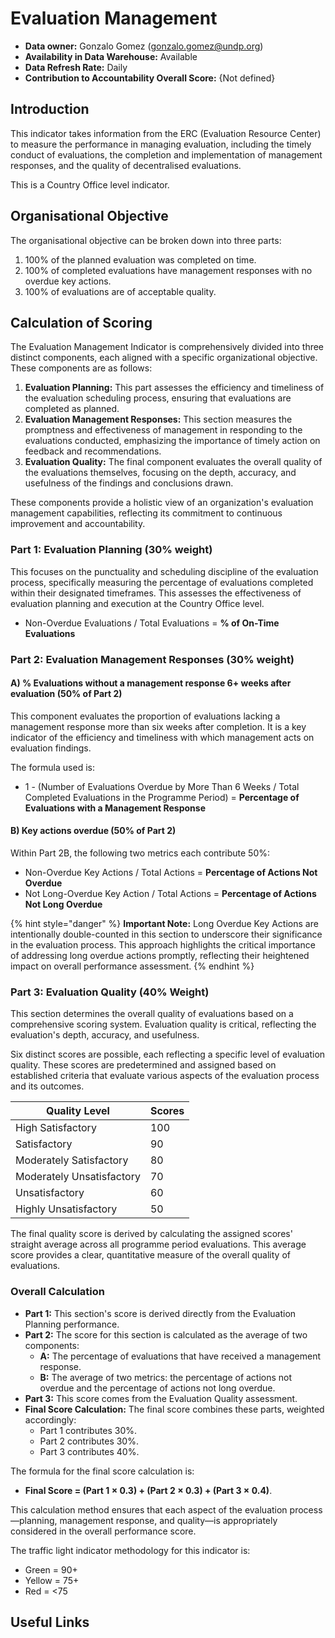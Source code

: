 # Evaluation Management

* **Data owner:** Gonzalo Gomez ([gonzalo.gomez@undp.org](mailto:gonzalo.gomez@undp.org))
* **Availability in Data Warehouse:** Available
* **Data Refresh Rate:** Daily
* **Contribution to Accountability Overall Score:** {Not defined}

## Introduction&#x20;

This indicator takes information from the ERC (Evaluation Resource Center) to measure the performance in managing evaluation, including the timely conduct of evaluations, the completion and implementation of management responses, and the quality of decentralised evaluations.&#x20;

This is a Country Office level indicator.&#x20;

## Organisational Objective

The organisational objective can be broken down into three parts:

1. 100% of the planned evaluation was completed on time.
2. 100% of completed evaluations have management responses with no overdue key actions.&#x20;
3. 100% of evaluations are of acceptable quality.&#x20;

## Calculation of Scoring

The Evaluation Management Indicator is comprehensively divided into three distinct components, each aligned with a specific organizational objective. These components are as follows:

1. **Evaluation Planning:** This part assesses the efficiency and timeliness of the evaluation scheduling process, ensuring that evaluations are completed as planned.
2. **Evaluation Management Responses:** This section measures the promptness and effectiveness of management in responding to the evaluations conducted, emphasizing the importance of timely action on feedback and recommendations.
3. **Evaluation Quality:** The final component evaluates the overall quality of the evaluations themselves, focusing on the depth, accuracy, and usefulness of the findings and conclusions drawn.

These components provide a holistic view of an organization's evaluation management capabilities, reflecting its commitment to continuous improvement and accountability.

### **Part 1: Evaluation Planning (30% weight)**

This focuses on the punctuality and scheduling discipline of the evaluation process, specifically measuring the percentage of evaluations completed within their designated timeframes. This assesses the effectiveness of evaluation planning and execution at the Country Office level.

* Non-Overdue Evaluations / Total Evaluations = **% of On-Time Evaluations**

### **Part 2: Evaluation Management Responses (30% weight)**

#### A) % Evaluations without a management response 6+ weeks after evaluation (50% of Part 2)

This component evaluates the proportion of evaluations lacking a management response more than six weeks after completion. It is a key indicator of the efficiency and timeliness with which management acts on evaluation findings.

The formula used is:

* 1 - (Number of Evaluations Overdue by More Than 6 Weeks / Total Completed Evaluations in the Programme Period) = **Percentage of Evaluations with a Management Response**

#### B) Key actions overdue (50% of Part 2)

Within Part 2B, the following two metrics each contribute 50%:

* Non-Overdue Key Actions / Total Actions = **Percentage of Actions Not Overdue**
* Not Long-Overdue Key Action / Total Actions = **Percentage of Actions Not Long Overdue**

{% hint style="danger" %}
**Important Note:** Long Overdue Key Actions are intentionally double-counted in this section to underscore their significance in the evaluation process. This approach highlights the critical importance of addressing long overdue actions promptly, reflecting their heightened impact on overall performance assessment.
{% endhint %}

### **Part 3: Evaluation Quality (40% Weight)**&#x20;

This section determines the overall quality of evaluations based on a comprehensive scoring system. Evaluation quality is critical, reflecting the evaluation's depth, accuracy, and usefulness.

Six distinct scores are possible, each reflecting a specific level of evaluation quality. These scores are predetermined and assigned based on established criteria that evaluate various aspects of the evaluation process and its outcomes.

| Quality Level             | Scores |
| ------------------------- | ------ |
| High Satisfactory         | 100    |
| Satisfactory              | 90     |
| Moderately Satisfactory   | 80     |
| Moderately Unsatisfactory | 70     |
| Unsatisfactory            | 60     |
| Highly Unsatisfactory     | 50     |

The final quality score is derived by calculating the assigned scores' straight average across all programme period evaluations. This average score provides a clear, quantitative measure of the overall quality of evaluations.

### **Overall Calculation**

* **Part 1:** This section's score is derived directly from the Evaluation Planning performance.
* **Part 2:** The score for this section is calculated as the average of two components:
  * **A:** The percentage of evaluations that have received a management response.
  * **B:** The average of two metrics: the percentage of actions not overdue and the percentage of actions not long overdue.
* **Part 3:** This score comes from the Evaluation Quality assessment.
* **Final Score Calculation:** The final score combines these parts, weighted accordingly:
  * Part 1 contributes 30%.
  * Part 2 contributes 30%.
  * Part 3 contributes 40%.

The formula for the final score calculation is:&#x20;

* **Final Score = (Part 1 × 0.3) + (Part 2 × 0.3) + (Part 3 × 0.4)**.

This calculation method ensures that each aspect of the evaluation process—planning, management response, and quality—is appropriately considered in the overall performance score.

The traffic light indicator methodology for this indicator is:

* Green = 90+
* Yellow = 75+
* Red = <75







## Useful Links
